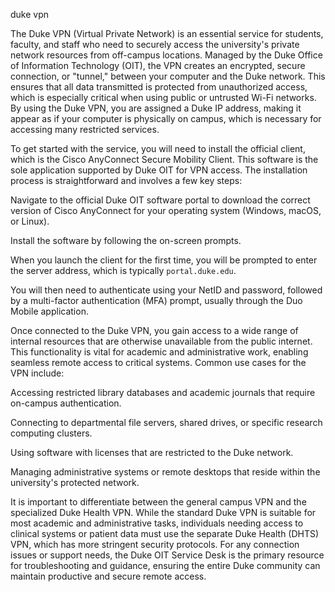duke vpn


The Duke VPN (Virtual Private Network) is an essential service for students, faculty, and staff who need to securely access the university's private network resources from off-campus locations. Managed by the Duke Office of Information Technology (OIT), the VPN creates an encrypted, secure connection, or \"tunnel,\" between your computer and the Duke network. This ensures that all data transmitted is protected from unauthorized access, which is especially critical when using public or untrusted Wi-Fi networks. By using the Duke VPN, you are assigned a Duke IP address, making it appear as if your computer is physically on campus, which is necessary for accessing many restricted services.



To get started with the service, you will need to install the official client, which is the Cisco AnyConnect Secure Mobility Client. This software is the sole application supported by Duke OIT for VPN access. The installation process is straightforward and involves a few key steps:




    
Navigate to the official Duke OIT software portal to download the correct version of Cisco AnyConnect for your operating system (Windows, macOS, or Linux).

    
Install the software by following the on-screen prompts.

    
When you launch the client for the first time, you will be prompted to enter the server address, which is typically `portal.duke.edu`.

    
You will then need to authenticate using your NetID and password, followed by a multi-factor authentication (MFA) prompt, usually through the Duo Mobile application.





Once connected to the Duke VPN, you gain access to a wide range of internal resources that are otherwise unavailable from the public internet. This functionality is vital for academic and administrative work, enabling seamless remote access to critical systems. Common use cases for the VPN include:




    
Accessing restricted library databases and academic journals that require on-campus authentication.

    
Connecting to departmental file servers, shared drives, or specific research computing clusters.

    
Using software with licenses that are restricted to the Duke network.

    
Managing administrative systems or remote desktops that reside within the university's protected network.





It is important to differentiate between the general campus VPN and the specialized Duke Health VPN. While the standard Duke VPN is suitable for most academic and administrative tasks, individuals needing access to clinical systems or patient data must use the separate Duke Health (DHTS) VPN, which has more stringent security protocols. For any connection issues or support needs, the Duke OIT Service Desk is the primary resource for troubleshooting and guidance, ensuring the entire Duke community can maintain productive and secure remote access.
